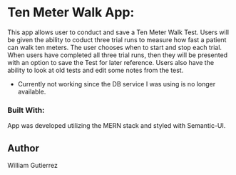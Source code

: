 # Ten Meter Walk App:

This app allows user to conduct and save a Ten Meter Walk Test. 
Users will be given the ability to coduct three trial runs to measure how fast
a patient can walk ten meters. The user chooses when to start and stop each 
trial. When users have completed all three trial runs, then they will be 
presented with an option to save the Test for later reference. Users also
have the ability to look at old tests and edit some notes from the test.

* Currently not working since the DB service I was using is no longer available. 

### Built With:
App was developed utilizing the MERN stack and styled with Semantic-UI.

## Author
William Gutierrez
